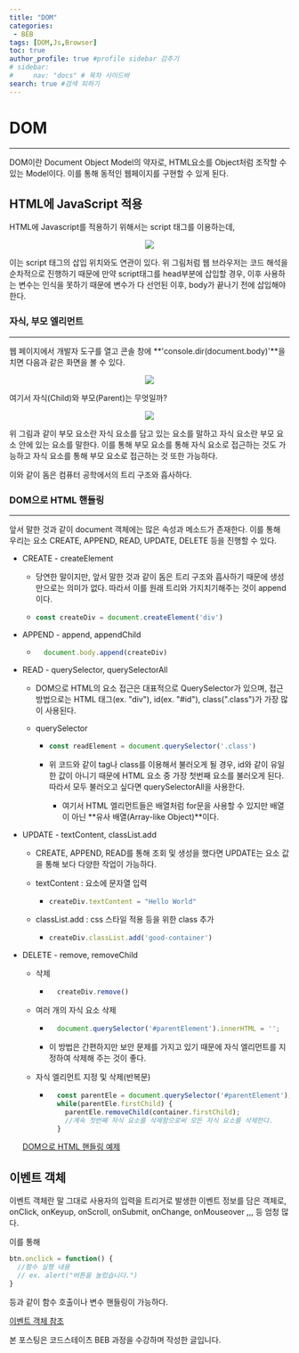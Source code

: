 ```yaml
---
title: "DOM"
categories:
 - BEB
tags: [DOM,Js,Browser] 
toc: true
author_profile: true #profile sidebar 감추기
# sidebar:
#     nav: "docs" # 목차 사이드바
search: true #검색 피하기
---
```


# DOM

-------------------------------

DOM이란 Document Object Model의 약자로, HTML요소를 Object처럼 조작할 수 있는 Model이다. 이를 통해 동적인 웹페이지를 구현할 수 있게 된다.



## HTML에 JavaScript 적용

HTML에 Javascript를 적용하기 위해서는 script 태그를 이용하는데,

<div style="text-align: center">
  <img src="../../images/2022-07-18-dom/스크린샷 2022-07-18 오후 5.17.35.png">
</div>
                          



이는 script 태그의 삽입 위치와도 연관이 있다. 위 그림처럼 웹 브라우저는 코드 해석을 순차적으로 진행하기 때문에 만약 script태그를 head부분에 삽입할 경우, 이후 사용하는 변수는 인식을 못하기 때문에 변수가 다 선언된 이후, body가 끝나기 전에 삽입해야 한다.

### 자식, 부모 엘리먼트

-------------------------------

웹 페이지에서 개발자 도구를 열고 콘솔 창에 **'console.dir(document.body)'**을 치면 다음과 같은 화면을 볼 수 있다.

<div style="text-align: center">
  <img src="../../images/2022-07-18-dom/스크린샷 2022-07-18 오후 5.23.59.png">
</div>


여기서 자식(Child)와 부모(Parent)는 무엇일까?

<div style="text-align: center">
  <img src="../../images/2022-07-18-dom/스크린샷 2022-07-18 오후 5.26.58.png">
</div>

위 그림과 같이 부모 요소란 자식 요소를 담고 있는 요소를 말하고 자식 요소란 부모 요소 안에 있는 요소를 말한다. 이를 통해 부모 요소를 통해 자식 요소로 접근하는 것도 가능하고 자식 요소를 통해 부모 요소로 접근하는 것 또한 가능하다.

이와 같이 돔은 컴퓨터 공학에서의 트리 구조와 흡사하다.

### DOM으로 HTML 핸들링

-----------------------------

앞서 말한 것과 같이 document 객체에는 많은 속성과 메소드가 존재한다. 이를 통해 우리는 요소 CREATE, APPEND, READ, UPDATE, DELETE 등을 진행할 수 있다.

- CREATE - createElement
    - 당연한 말이지만, 앞서 말한 것과 같이 돔은 트리 구조와 흡사하기 때문에 생성만으로는 의미가 없다. 따라서 이를 원래 트리와 가지치기해주는 것이 append이다.
    
    - ```js
      const createDiv = document.createElement('div')
      ```

- APPEND - append, appendChild
    - ```js
        document.body.append(createDiv)
      ```

- READ - querySelector, querySelectorAll

  - DOM으로 HTML의 요소 접근은 대표적으로 QuerySelector가 있으며, 접근 방법으로는 HTML 태그(ex. "div"), id(ex. "#id"), class(".class")가 가장 많이 사용된다.

  - querySelector

    - ```js
      const readElement = document.querySelector('.class')
      ```

    - 위 코드와 같이 tag나 class를 이용해서 불러오게 될 경우, id와 같이 유일한 값이 아니기 때문에 HTML 요소 중 가장 첫번째 요소를 불러오게 된다. 따라서 모두 불러오고 싶다면 querySelectorAll을 사용한다.

      - 여기서 HTML 엘리먼트들은 배열처럼 for문을 사용할 수 있지만 배열이 아닌 **유사 배열(Array-like Object)**이다.

- UPDATE - textContent, classList.add
  
  - CREATE, APPEND, READ를 통해 조회 및 생성을 했다면 UPDATE는 요소 값을 통해 보다 다양한 작업이 가능하다.
  
  - textContent : 요소에 문자열 입력
  
    - ```js
      createDiv.textContent = "Hello World"
      ```
  
  - classList.add : css 스타일 적용 등을 위한 class 추가
  
    - ```js
      createDiv.classList.add('good-container')
      ```
  
- DELETE - remove, removeChild

  - 삭제
  
      - ```js 
          createDiv.remove()
          ```
  
  - 여러 개의 자식 요소 삭제
  
      - ```js
          document.querySelector('#parentElement').innerHTML = '';
          ```
  
      - 이 방법은 간편하지만 보안 문제를 가지고 있기 때문에 자식 엘리먼트를 지정하여 삭제해 주는 것이 좋다.
  
  - 자식 엘리먼트 지정 및 삭제(반복문)
  
      - ```js
          const parentEle = document.querySelector('#parentElement');
          while(parentEle.firstChild) {
            parentEle.removeChild(container.firstChild);
            //계속 첫번째 자식 요소를 삭제함으로써 모든 자식 요소를 삭제한다.
          }
          ```
  
  [DOM으로 HTML 핸들링 예제](https://github.com/apfl99/im-sprint-validation-check)
## 이벤트 객체

이벤트 객체란 말 그대로 사용자의 입력을 트리거로 발생한 이벤트 정보를 담은 객체로, onClick, onKeyup, onScroll, onSubmit, onChange, onMouseover ,,, 등 엄청 많다.

이를 통해 

```js
btn.onclick = function() {
  //함수 실행 내용
  // ex. alert("버튼을 눌렀습니다.")
}
```

등과 같이 함수 호출이나 변수 핸들링이 가능하다.

[이벤트 객체 참조](https://developer.mozilla.org/ko/docs/Web/Events)

<div class="notice">
  <p>본 포스팅은 코드스테이츠 BEB 과정을 수강하며 작성한 글입니다.</p>
</div>
